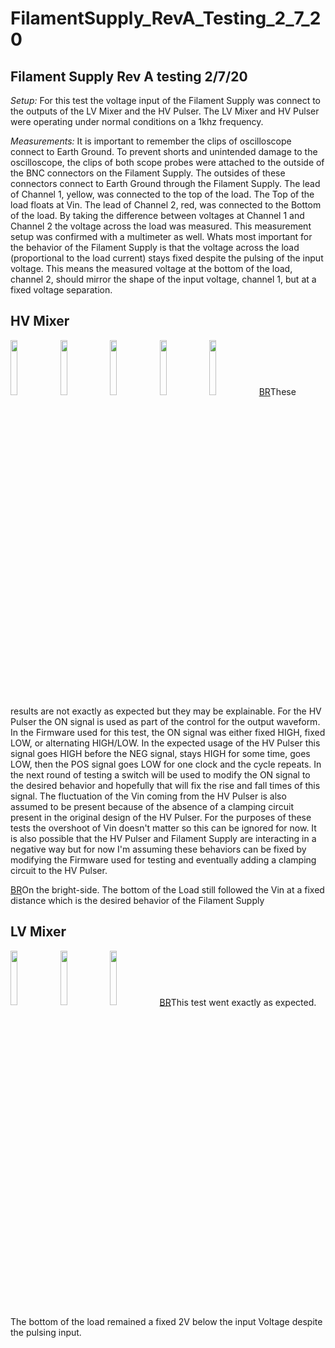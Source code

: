 # FilamentSupply_RevA_Testing_2_7_20
## Filament Supply Rev A testing 2/7/20

*Setup:* For this test the voltage input of the Filament Supply was connect to the outputs of the LV Mixer and the HV Pulser. The LV Mixer and HV Pulser were operating under normal conditions on a 1khz frequency.

*Measurements:* It is important to remember the clips of oscilloscope connect to Earth Ground. To prevent shorts and unintended damage to the oscilloscope, the clips of both scope probes were attached to the outside of the BNC connectors on the Filament Supply. The outsides of these connectors connect to Earth Ground through the Filament Supply. The lead of Channel 1, yellow, was connected to the top of the load. The Top of the load floats at Vin. The lead of Channel 2, red, was connected to the Bottom of the load. By taking the difference between voltages at Channel 1 and Channel 2 the voltage across the load was measured. This measurement setup was confirmed with a multimeter as well. Whats most important for the behavior of the Filament Supply is that the voltage across the load (proportional to the load current) stays fixed despite the pulsing of the input voltage. This means the measured voltage at the bottom of the load, channel 2, should mirror the shape of the input voltage, channel 1, but at a fixed voltage separation.

## HV Mixer

<a href="http://gauss.bu.edu/svn/tof-system/Gallery/2020-2-7/HVPulser.jpg"><img src="http://gauss.bu.edu/svn/tof-system/Gallery/2020-2-7/HVPulser.jpg" width="15%"></a>
<a href="http://gauss.bu.edu/svn/tof-system/Gallery/2020-2-7/HVFall1.jpg"><img src="http://gauss.bu.edu/svn/tof-system/Gallery/2020-2-7/HVFall1.jpg" width="15%"></a>
<a href="http://gauss.bu.edu/svn/tof-system/Gallery/2020-2-7/HVFall2.jpg"><img src="http://gauss.bu.edu/svn/tof-system/Gallery/2020-2-7/HVFall2.jpg" width="15%"></a>
<a href="http://gauss.bu.edu/svn/tof-system/Gallery/2020-2-7/HVRise1.jpg"><img src="http://gauss.bu.edu/svn/tof-system/Gallery/2020-2-7/HVRise1.jpg" width="15%"></a>
<a href="http://gauss.bu.edu/svn/tof-system/Gallery/2020-2-7/HVRise2.jpg"><img src="http://gauss.bu.edu/svn/tof-system/Gallery/2020-2-7/HVRise2.jpg" width="15%"></a>
[BR](BR.md)These results are not exactly as expected but they may be explainable. For the HV Pulser the ON signal is used as part of the control for the output waveform. In the Firmware used for this test, the ON signal was either fixed HIGH, fixed LOW, or alternating HIGH/LOW. In the expected usage of the HV Pulser this signal goes HIGH before the NEG signal, stays HIGH for some time, goes LOW, then the POS signal goes LOW for one clock and the cycle repeats. In the next round of testing a switch will be used to modify the ON signal to the desired behavior and hopefully that will fix the rise and fall times of this signal. The fluctuation of the Vin coming from the HV Pulser is also assumed to be present because of the absence of a clamping circuit present in the original design of the HV Pulser. For the purposes of these tests the overshoot of Vin doesn't matter so this can be ignored for now. It is also possible that the HV Pulser and Filament Supply are interacting in a negative way but for now I'm assuming these behaviors can be fixed by modifying the Firmware used for testing and eventually adding a clamping circuit to the HV Pulser.

[BR](BR.md)On the bright-side. The bottom of the Load still followed the Vin at a fixed distance which is the desired behavior of the Filament Supply

## LV Mixer

<a href="http://gauss.bu.edu/svn/tof-system/Gallery/2020-2-7/LVMixer.jpg"><img src="http://gauss.bu.edu/svn/tof-system/Gallery/2020-2-7/LVMixer.jpg" width="15%"></a>
<a href="http://gauss.bu.edu/svn/tof-system/Gallery/2020-2-7/LVFall.jpg"><img src="http://gauss.bu.edu/svn/tof-system/Gallery/2020-2-7/LVFall.jpg" width="15%"></a>
<a href="http://gauss.bu.edu/svn/tof-system/Gallery/2020-2-7/LVRise.jpg"><img src="http://gauss.bu.edu/svn/tof-system/Gallery/2020-2-7/LVRise.jpg" width="15%"></a>
[BR](BR.md)This test went exactly as expected. The bottom of the load remained a fixed 2V below the input Voltage despite the pulsing input.

